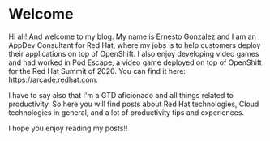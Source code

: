 # Welcome

Hi all! And welcome to my blog. My name is Ernesto González and I am an AppDev Consultant for Red Hat, where my jobs is to help customers deploy their applications on top of OpenShift. I also enjoy developing video games and had worked in Pod Escape, a video game deployed on top of OpenShift for the Red Hat Summit of 2020. You can find it here: https://arcade.redhat.com.

I have to say also that I'm a GTD aficionado and all things related to productivity. So here you will find posts about Red Hat technologies, Cloud technologies in general, and a lot of productivity tips and experiences.

I hope you enjoy reading my posts!!